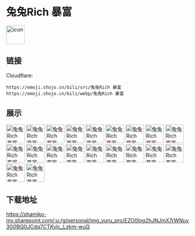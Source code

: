 # 兔兔Rich 暴富
<img src="https://emoji.shojo.cn/bili/src/兔兔Rich 暴富/icon.png" width="50" height="50" alt="icon">

## 链接
Cloudflare:
```
https://emoji.shojo.cn/bili/src/兔兔Rich 暴富
https://emoji.shojo.cn/bili/webp/兔兔Rich 暴富
```
## 展示
<img src="https://emoji.shojo.cn/bili/src/兔兔Rich 暴富/兔兔Rich 暴富-Lucky.png" width="50" height="50" alt="兔兔Rich 暴富-Lucky">
<img src="https://emoji.shojo.cn/bili/src/兔兔Rich 暴富/兔兔Rich 暴富-Rich.png" width="50" height="50" alt="兔兔Rich 暴富-Rich">
<img src="https://emoji.shojo.cn/bili/src/兔兔Rich 暴富/兔兔Rich 暴富-兔年大吉.png" width="50" height="50" alt="兔兔Rich 暴富-兔年大吉">
<img src="https://emoji.shojo.cn/bili/src/兔兔Rich 暴富/兔兔Rich 暴富-卯足干劲.png" width="50" height="50" alt="兔兔Rich 暴富-卯足干劲">
<img src="https://emoji.shojo.cn/bili/src/兔兔Rich 暴富/兔兔Rich 暴富-前兔无量.png" width="50" height="50" alt="兔兔Rich 暴富-前兔无量">
<img src="https://emoji.shojo.cn/bili/src/兔兔Rich 暴富/兔兔Rich 暴富-兔然暴富.png" width="50" height="50" alt="兔兔Rich 暴富-兔然暴富">
<img src="https://emoji.shojo.cn/bili/src/兔兔Rich 暴富/兔兔Rich 暴富-大展宏兔.png" width="50" height="50" alt="兔兔Rich 暴富-大展宏兔">
<img src="https://emoji.shojo.cn/bili/src/兔兔Rich 暴富/兔兔Rich 暴富-仕兔顺利.png" width="50" height="50" alt="兔兔Rich 暴富-仕兔顺利">
<img src="https://emoji.shojo.cn/bili/src/兔兔Rich 暴富/兔兔Rich 暴富-兔飞猛进.png" width="50" height="50" alt="兔兔Rich 暴富-兔飞猛进">
<img src="https://emoji.shojo.cn/bili/src/兔兔Rich 暴富/兔兔Rich 暴富-前兔似锦.png" width="50" height="50" alt="兔兔Rich 暴富-前兔似锦">
<img src="https://emoji.shojo.cn/bili/src/兔兔Rich 暴富/兔兔Rich 暴富-瑞兔迎春.png" width="50" height="50" alt="兔兔Rich 暴富-瑞兔迎春">
<img src="https://emoji.shojo.cn/bili/src/兔兔Rich 暴富/兔兔Rich 暴富-扬眉兔气.png" width="50" height="50" alt="兔兔Rich 暴富-扬眉兔气">
<img src="https://emoji.shojo.cn/bili/src/兔兔Rich 暴富/兔兔Rich 暴富-马上发财.png" width="50" height="50" alt="兔兔Rich 暴富-马上发财">
<img src="https://emoji.shojo.cn/bili/src/兔兔Rich 暴富/兔兔Rich 暴富-财福.png" width="50" height="50" alt="兔兔Rich 暴富-财福">
<img src="https://emoji.shojo.cn/bili/src/兔兔Rich 暴富/兔兔Rich 暴富-一夜暴富.png" width="50" height="50" alt="兔兔Rich 暴富-一夜暴富">
<img src="https://emoji.shojo.cn/bili/src/兔兔Rich 暴富/兔兔Rich 暴富-亿.png" width="50" height="50" alt="兔兔Rich 暴富-亿">
<img src="https://emoji.shojo.cn/bili/src/兔兔Rich 暴富/兔兔Rich 暴富-万.png" width="50" height="50" alt="兔兔Rich 暴富-万">
<img src="https://emoji.shojo.cn/bili/src/兔兔Rich 暴富/兔兔Rich 暴富-亿万两.png" width="50" height="50" alt="兔兔Rich 暴富-亿万两">
<img src="https://emoji.shojo.cn/bili/src/兔兔Rich 暴富/兔兔Rich 暴富-刷卡.png" width="50" height="50" alt="兔兔Rich 暴富-刷卡">
<img src="https://emoji.shojo.cn/bili/src/兔兔Rich 暴富/兔兔Rich 暴富-来财.png" width="50" height="50" alt="兔兔Rich 暴富-来财">

## 下载地址

https://shamiko-my.sharepoint.com/:u:/g/personal/img_yuru_pro/EZO0log2hJNJmX7rWNuy3G0BQ0JCdq7CTKvlc_Lzkm-wuQ